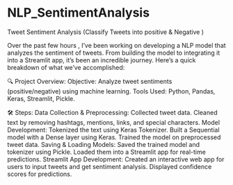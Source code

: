 # NLP_SentimentAnalysis
Tweet Sentiment Analysis (Classify Tweets into positive &amp; Negative )

Over the past few hours , I’ve been working on developing a NLP model that analyzes the sentiment of tweets. From building the model to integrating it into a Streamlit app, it’s been an incredible journey. Here’s a quick breakdown of what we’ve accomplished:

🔍 Project Overview:
Objective: Analyze tweet sentiments (positive/negative) using machine learning.
Tools Used: Python, Pandas, Keras, Streamlit, Pickle.

🛠️ Steps:
Data Collection & Preprocessing:
Collected tweet data.
Cleaned text by removing hashtags, mentions, links, and special characters.
Model Development:
Tokenized the text using Keras Tokenizer.
Built a Sequential model with a Dense layer using Keras.
Trained the model on preprocessed tweet data.
Saving & Loading Models:
Saved the trained model and tokenizer using Pickle.
Loaded them into a Streamlit app for real-time predictions.
Streamlit App Development:
Created an interactive web app for users to input tweets and get sentiment analysis.
Displayed confidence scores for predictions.
